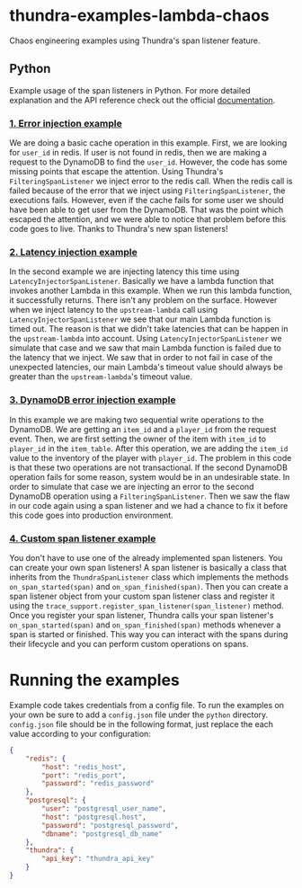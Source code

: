 # thundra-examples-lambda-chaos
Chaos engineering examples using Thundra's span listener feature.

## Python
Example usage of the span listeners in Python. For more detailed explanation and the API reference check out the official [documentation](https://docs.thundra.io/docs/python-span-listeners).

### [1. Error injection example](https://github.com/thundra-io/thundra-examples-lambda-chaos/blob/master/python/error_injection_example/app.py)
We are doing a basic cache operation in this example. First, we are looking for `user_id` in redis. If user is not found in redis, then we are making a request to the DynamoDB to find the `user_id`. However, the code has some missing points that escape the attention. Using Thundra's `FilteringSpanListener` we inject error to the redis call. When the redis call is failed because of the error that we inject using `FilteringSpanListener`, the executions fails. However, even if the cache fails for some user we should have been able to get user from the DynamoDB. That was the point which escaped the attention, and we were able to notice that problem before this code goes to live. Thanks to Thundra's new span listeners!

### [2. Latency injection example](https://github.com/thundra-io/thundra-examples-lambda-chaos/blob/master/python/latency_injection_example/app.py)
In the second example we are injecting latency this time using `LatencyInjectorSpanListener`. Basically we have a lambda function that invokes another Lambda in this example. When we run this lambda function, it successfully returns. There isn't any problem on the surface. However when we inject latency to the `upstream-lambda` call using `LatencyInjectorSpanListener` we see that our main Lambda function is timed out. The reason is that we didn't take latencies that can be happen in the `upstream-lambda` into account. Using `LatencyInjectorSpanListener` we simulate that case and we saw that main Lambda function is failed due to the latency that we inject. We saw that in order to not fail in case of the unexpected latencies, our main Lambda's timeout value should always be greater than the `upstream-lambda`'s timeout value.

### [3. DynamoDB error injection example](https://github.com/thundra-io/thundra-examples-lambda-chaos/blob/master/python/dynamo_error_injection_example/app.py)
In this example we are making two sequential write operations to the DynamoDB. We are getting an `item_id` and a `player_id` from the request event. Then, we are first setting the owner of the item with `item_id` to `player_id` in the `item_table`. After this operation, we are adding the `item_id` value to the inventory of the player with `player_id`. The problem in this code is that these two operations are not transactional. If the second DynamoDB operation fails for some reason, system would be in an undesirable state. In order to simulate that case we are injecting an error to the second DynamoDB operation using a `FilteringSpanListener`. Then we saw the flaw in our code again using a span listener and we had a chance to fix it before this code goes into production environment.

### [4. Custom span listener example](https://github.com/thundra-io/thundra-examples-lambda-chaos/blob/master/python/custom_span_listener_example/app.py)
You don't have to use one of the already implemented span listeners. You can create your own span listeners! A span listener is basically a class that inherits from the `ThundraSpanListener` class which implements the methods `on_span_started(span)` and `on_span_finished(span)`. Then you can create a span listener object from your custom span listener class and register it using the `trace_support.register_span_listener(span_listener)` method. Once you register your span listener, Thundra calls your span listener's `on_span_started(span)` and `on_span_finished(span)` methods whenever a span is started or finished. This way you can interact with the spans during their lifecycle and you can perform custom operations on spans.

# Running the examples
Example code takes credentials from a config file. To run the examples on your own be sure to add a `config.json` file under the `python` directory. `config.json` file should be in the following format, just replace the each value according to your configuration:
```json
{
    "redis": {
        "host": "redis_host",
        "port": "redis_port",
        "password": "redis_password"
    },
    "postgresql": {
        "user": "postgresql_user_name",
        "host": "postgresql.host",
        "password": "postgresql_password",
        "dbname": "postgresql_db_name"
    },
    "thundra": {
        "api_key": "thundra_api_key"
    }
}
```
